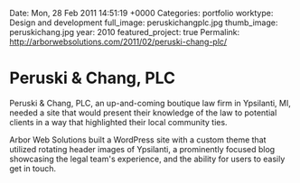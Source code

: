Date: Mon, 28 Feb 2011 14:51:19 +0000
Categories: portfolio
worktype: Design and development
full_image: peruskichangplc.jpg
thumb_image: peruskichang.jpg
year: 2010
featured_project: true
Permalink: http://arborwebsolutions.com/2011/02/peruski-chang-plc/

# Peruski & Chang, PLC

Peruski & Chang, PLC, an up-and-coming boutique law firm in Ypsilanti, MI, needed a site that would present their knowledge of the law to potential clients in a way that highlighted their local community ties.

Arbor Web Solutions built a WordPress site with a custom theme that utilized rotating header images of Ypsilanti, a prominently focused blog showcasing the legal team's experience, and the ability for users to easily get in touch.